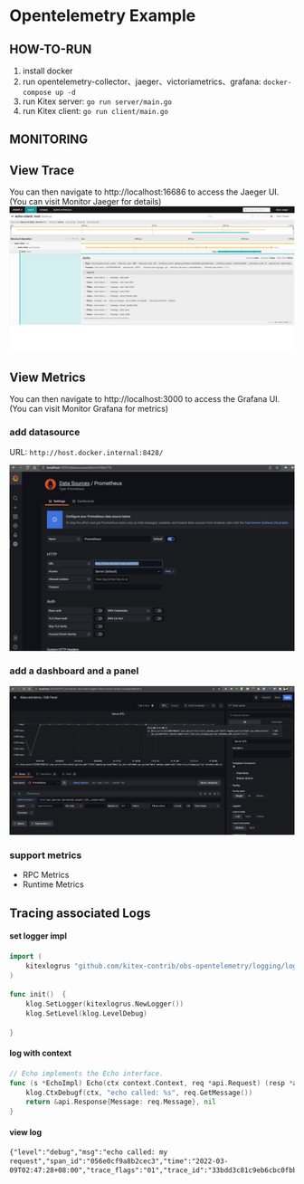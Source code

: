 # Opentelemetry Example

## HOW-TO-RUN
1. install docker
2. run opentelemetry-collector、jaeger、victoriametrics、grafana: `docker-compose up -d`
4. run Kitex server: `go run server/main.go`
5. run Kitex client: `go run client/main.go`

## MONITORING

## View Trace
You can then navigate to http://localhost:16686 to access the Jaeger UI. (You can visit Monitor Jaeger for details)
![img.png](static/jaeger.png)

## View Metrics
You can then navigate to http://localhost:3000 to access the Grafana UI. (You can visit Monitor Grafana for metrics)

### add datasource

URL: `http://host.docker.internal:8428/`

![img_1.png](static/grafana.png)
### add a dashboard and a panel
![img.png](static/panel.png)
### support metrics 
- RPC Metrics
- Runtime Metrics

## Tracing associated Logs

#### set logger impl
```go
import (
    kitexlogrus "github.com/kitex-contrib/obs-opentelemetry/logging/logrus"
)

func init()  {
    klog.SetLogger(kitexlogrus.NewLogger())
    klog.SetLevel(klog.LevelDebug)

}
```

#### log with context

```go
// Echo implements the Echo interface.
func (s *EchoImpl) Echo(ctx context.Context, req *api.Request) (resp *api.Response, err error) {
	klog.CtxDebugf(ctx, "echo called: %s", req.GetMessage())
	return &api.Response{Message: req.Message}, nil
}
```

#### view log

```log
{"level":"debug","msg":"echo called: my request","span_id":"056e0cf9a8b2cec3","time":"2022-03-09T02:47:28+08:00","trace_flags":"01","trace_id":"33bdd3c81c9eb6cbc0fbb59c57ce088b"}
```
